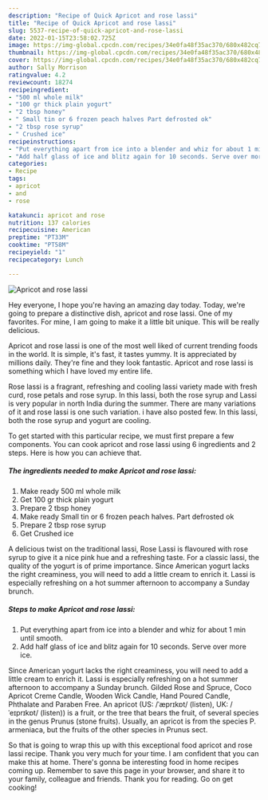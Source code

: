 ```yaml
---
description: "Recipe of Quick Apricot and rose lassi"
title: "Recipe of Quick Apricot and rose lassi"
slug: 5537-recipe-of-quick-apricot-and-rose-lassi
date: 2022-01-15T23:58:02.725Z
image: https://img-global.cpcdn.com/recipes/34e0fa48f35ac370/680x482cq70/apricot-and-rose-lassi-recipe-main-photo.jpg
thumbnail: https://img-global.cpcdn.com/recipes/34e0fa48f35ac370/680x482cq70/apricot-and-rose-lassi-recipe-main-photo.jpg
cover: https://img-global.cpcdn.com/recipes/34e0fa48f35ac370/680x482cq70/apricot-and-rose-lassi-recipe-main-photo.jpg
author: Sally Morrison
ratingvalue: 4.2
reviewcount: 18274
recipeingredient:
- "500 ml whole milk"
- "100 gr thick plain yogurt"
- "2 tbsp honey"
- " Small tin or 6 frozen peach halves Part defrosted ok"
- "2 tbsp rose syrup"
- " Crushed ice"
recipeinstructions:
- "Put everything apart from ice into a blender and whiz for about 1 min until smooth."
- "Add half glass of ice and blitz again for 10 seconds. Serve over more ice."
categories:
- Recipe
tags:
- apricot
- and
- rose

katakunci: apricot and rose 
nutrition: 137 calories
recipecuisine: American
preptime: "PT33M"
cooktime: "PT58M"
recipeyield: "1"
recipecategory: Lunch

---
```



![Apricot and rose lassi](https://img-global.cpcdn.com/recipes/34e0fa48f35ac370/680x482cq70/apricot-and-rose-lassi-recipe-main-photo.jpg)

Hey everyone, I hope you're having an amazing day today. Today, we're going to prepare a distinctive dish, apricot and rose lassi. One of my favorites. For mine, I am going to make it a little bit unique. This will be really delicious.

Apricot and rose lassi is one of the most well liked of current trending foods in the world. It is simple, it's fast, it tastes yummy. It is appreciated by millions daily. They're fine and they look fantastic. Apricot and rose lassi is something which I have loved my entire life.

Rose lassi is a fragrant, refreshing and cooling lassi variety made with fresh curd, rose petals and rose syrup. In this lassi, both the rose syrup and Lassi is very popular in north India during the summer. There are many variations of it and rose lassi is one such variation. i have also posted few. In this lassi, both the rose syrup and yogurt are cooling.


To get started with this particular recipe, we must first prepare a few components. You can cook apricot and rose lassi using 6 ingredients and 2 steps. Here is how you can achieve that.

<!--inarticleads1-->

##### The ingredients needed to make Apricot and rose lassi:

1. Make ready 500 ml whole milk
1. Get 100 gr thick plain yogurt
1. Prepare 2 tbsp honey
1. Make ready  Small tin or 6 frozen peach halves. Part defrosted ok
1. Prepare 2 tbsp rose syrup
1. Get  Crushed ice


A delicious twist on the traditional lassi, Rose Lassi is flavoured with rose syrup to give it a nice pink hue and a refreshing taste. For a classic lassi, the quality of the yogurt is of prime importance. Since American yogurt lacks the right creaminess, you will need to add a little cream to enrich it. Lassi is especially refreshing on a hot summer afternoon to accompany a Sunday brunch. 

<!--inarticleads2-->

##### Steps to make Apricot and rose lassi:

1. Put everything apart from ice into a blender and whiz for about 1 min until smooth.
1. Add half glass of ice and blitz again for 10 seconds. Serve over more ice.


Since American yogurt lacks the right creaminess, you will need to add a little cream to enrich it. Lassi is especially refreshing on a hot summer afternoon to accompany a Sunday brunch. Gilded Rose and Spruce, Coco Apricot Creme Candle, Wooden Wick Candle, Hand Poured Candle, Phthalate and Paraben Free. An apricot (US: /ˈæprɪkɒt/ (listen), UK: /ˈeɪprɪkɒt/ (listen)) is a fruit, or the tree that bears the fruit, of several species in the genus Prunus (stone fruits). Usually, an apricot is from the species P. armeniaca, but the fruits of the other species in Prunus sect. 

So that is going to wrap this up with this exceptional food apricot and rose lassi recipe. Thank you very much for your time. I am confident that you can make this at home. There's gonna be interesting food in home recipes coming up. Remember to save this page in your browser, and share it to your family, colleague and friends. Thank you for reading. Go on get cooking!
